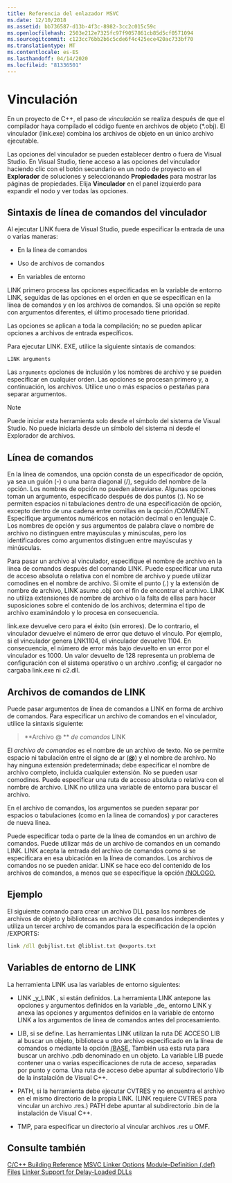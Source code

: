 ```yaml
---
title: Referencia del enlazador MSVC
ms.date: 12/10/2018
ms.assetid: bb736587-d13b-4f3c-8982-3cc2c015c59c
ms.openlocfilehash: 2503e212e7325fc97f9057861cb85d5cf0571094
ms.sourcegitcommit: c123cc76bb2b6c5cde6f4c425ece420ac733bf70
ms.translationtype: MT
ms.contentlocale: es-ES
ms.lasthandoff: 04/14/2020
ms.locfileid: "81336501"
---
```

# <a name="linking"></a>Vinculación

En un proyecto de C++, el paso de *vinculación* se realiza después de que el compilador haya compilado el código fuente en archivos de objeto (*.obj). El vinculador (link.exe) combina los archivos de objeto en un único archivo ejecutable.

Las opciones del vinculador se pueden establecer dentro o fuera de Visual Studio. En Visual Studio, tiene acceso a las opciones del vinculador haciendo clic con el botón secundario en un nodo de proyecto en el **Explorador** de soluciones y seleccionando **Propiedades** para mostrar las páginas de propiedades. Elija **Vinculador** en el panel izquierdo para expandir el nodo y ver todas las opciones.

## <a name="linker-command-line-syntax"></a>Sintaxis de línea de comandos del vinculador

Al ejecutar LINK fuera de Visual Studio, puede especificar la entrada de una o varias maneras:

- En la línea de comandos

- Uso de archivos de comandos

- En variables de entorno

LINK primero procesa las opciones especificadas en la variable de entorno LINK, seguidas de las opciones en el orden en que se especifican en la línea de comandos y en los archivos de comandos. Si una opción se repite con argumentos diferentes, el último procesado tiene prioridad.

Las opciones se aplican a toda la compilación; no se pueden aplicar opciones a archivos de entrada específicos.

Para ejecutar LINK. EXE, utilice la siguiente sintaxis de comandos:

```
LINK arguments
```

Las `arguments` opciones de inclusión y los nombres de archivo y se pueden especificar en cualquier orden. Las opciones se procesan primero y, a continuación, los archivos. Utilice uno o más espacios o pestañas para separar argumentos.

> [!NOTE]
> Puede iniciar esta herramienta solo desde el símbolo del sistema de Visual Studio. No puede iniciarla desde un símbolo del sistema ni desde el Explorador de archivos.

## <a name="command-line"></a>Línea de comandos

En la línea de comandos, una opción consta de un especificador de opción, ya sea un guión (-) o una barra diagonal (/), seguido del nombre de la opción. Los nombres de opción no pueden abreviarse. Algunas opciones toman un argumento, especificado después de dos puntos (:). No se permiten espacios ni tabulaciones dentro de una especificación de opción, excepto dentro de una cadena entre comillas en la opción /COMMENT. Especifique argumentos numéricos en notación decimal o en lenguaje C. Los nombres de opción y sus argumentos de palabra clave o nombre de archivo no distinguen entre mayúsculas y minúsculas, pero los identificadores como argumentos distinguen entre mayúsculas y minúsculas.

Para pasar un archivo al vinculador, especifique el nombre de archivo en la línea de comandos después del comando LINK. Puede especificar una ruta de acceso absoluta o relativa con el nombre de archivo y puede utilizar comodines en el nombre de archivo. Si omite el punto (.) y la extensión de nombre de archivo, LINK asume .obj con el fin de encontrar el archivo. LINK no utiliza extensiones de nombre de archivo o la falta de ellas para hacer suposiciones sobre el contenido de los archivos; determina el tipo de archivo examinándolo y lo procesa en consecuencia.

link.exe devuelve cero para el éxito (sin errores).  De lo contrario, el vinculador devuelve el número de error que detuvo el vínculo.  Por ejemplo, si el vinculador genera LNK1104, el vinculador devuelve 1104.  En consecuencia, el número de error más bajo devuelto en un error por el vinculador es 1000.  Un valor devuelto de 128 representa un problema de configuración con el sistema operativo o un archivo .config; el cargador no cargaba link.exe ni c2.dll.

## <a name="link-command-files"></a>Archivos de comandos de LINK

Puede pasar argumentos de línea de comandos a LINK en forma de archivo de comandos. Para especificar un archivo de comandos en el vinculador, utilice la sintaxis siguiente:

> **Archivo \@ ** <em>de comandos</em> LINK

El *archivo de comandos* es el nombre de un archivo de texto. No se permite espacio ni tabulación entre el signo de ar (**\@**) y el nombre de archivo. No hay ninguna extensión predeterminada; debe especificar el nombre de archivo completo, incluida cualquier extensión. No se pueden usar comodines. Puede especificar una ruta de acceso absoluta o relativa con el nombre de archivo. LINK no utiliza una variable de entorno para buscar el archivo.

En el archivo de comandos, los argumentos se pueden separar por espacios o tabulaciones (como en la línea de comandos) y por caracteres de nueva línea.

Puede especificar toda o parte de la línea de comandos en un archivo de comandos. Puede utilizar más de un archivo de comandos en un comando LINK. LINK acepta la entrada del archivo de comandos como si se especificara en esa ubicación en la línea de comandos. Los archivos de comandos no se pueden anidar. LINK se hace eco del contenido de los archivos de comandos, a menos que se especifique la opción [/NOLOGO.](nologo-suppress-startup-banner-linker.md)

## <a name="example"></a>Ejemplo

El siguiente comando para crear un archivo DLL pasa los nombres de archivos de objeto y bibliotecas en archivos de comandos independientes y utiliza un tercer archivo de comandos para la especificación de la opción /EXPORTS:

```cmd
link /dll @objlist.txt @liblist.txt @exports.txt
```

## <a name="link-environment-variables"></a>Variables de entorno de LINK

La herramienta LINK usa las variables de entorno siguientes:

- LINK \_y\_LINK , si están definidos. La herramienta LINK antepone las opciones y argumentos definidos en la variable \_de\_ entorno LINK y anexa las opciones y argumentos definidos en la variable de entorno LINK a los argumentos de línea de comandos antes del procesamiento.

- LIB, si se define. Las herramientas LINK utilizan la ruta DE ACCESO LIB al buscar un objeto, biblioteca u otro archivo especificado en la línea de comandos o mediante la opción [/BASE.](base-base-address.md) También usa esta ruta para buscar un archivo .pdb denominado en un objeto. La variable LIB puede contener una o varias especificaciones de ruta de acceso, separadas por punto y coma. Una ruta de acceso debe apuntar al subdirectorio \lib de la instalación de Visual C++.

- PATH, si la herramienta debe ejecutar CVTRES y no encuentra el archivo en el mismo directorio de la propia LINK. (LINK requiere CVTRES para vincular un archivo .res.) PATH debe apuntar al subdirectorio .bin de la instalación de Visual C++.

- TMP, para especificar un directorio al vincular archivos .res u OMF.

## <a name="see-also"></a>Consulte también

[C/C++ Building Reference](c-cpp-building-reference.md)
[MSVC Linker Options](linker-options.md)
[Module-Definition (.def) Files](module-definition-dot-def-files.md)
[Linker Support for Delay-Loaded DLLs](linker-support-for-delay-loaded-dlls.md)
